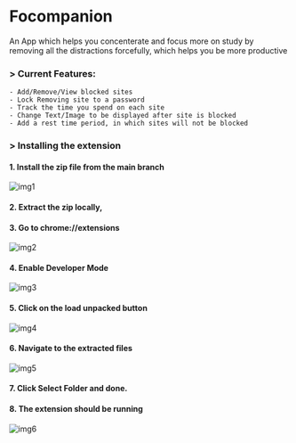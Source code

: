 # Focompanion
An App which helps you concenterate and focus more on study by removing all the distractions forcefully, which helps you be more productive

### > Current Features: 

    - Add/Remove/View blocked sites
    - Lock Removing site to a password
    - Track the time you spend on each site
    - Change Text/Image to be displayed after site is blocked
    - Add a rest time period, in which sites will not be blocked

### > Installing the extension
#### 1. Install the zip file from the main branch 
 ![img1](https://user-images.githubusercontent.com/63640902/130461066-d6d04eec-e758-4350-9c98-2e89f9aea9db.PNG)
#### 2. Extract the zip locally,
#### 3. Go to chrome://extensions
![img2](https://user-images.githubusercontent.com/63640902/130461164-e48dd801-19a8-41b4-bc54-2f59bc0cba8d.PNG)
#### 4. Enable Developer Mode 
![img3](https://user-images.githubusercontent.com/63640902/130461383-a41eb20e-7860-40fa-bf04-3389e449cfee.PNG)
#### 5. Click on the load unpacked button 
![img4](https://user-images.githubusercontent.com/63640902/130461566-40f1d3c3-7878-42c5-9a08-5bcbbb66940a.PNG)
#### 6. Navigate to the extracted files 
![img5](https://user-images.githubusercontent.com/63640902/130461754-3ffde112-782b-4310-8f8b-3d11fb8a2ef1.PNG)
#### 7. Click Select Folder and done.
#### 8. The extension should be running 
![img6](https://user-images.githubusercontent.com/63640902/130461936-fddceb61-3f3f-4f92-bdd2-a5cf8a3e0895.PNG)    
